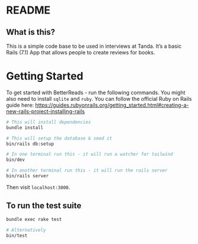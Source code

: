 # README

## What is this?
This is a simple code base to be used in interviews at Tanda. It’s a basic Rails (7.1) App that allows people to create reviews for books.


# Getting Started
To get started with BetterReads - run the following commands. You might also need to install `sqlite` and `ruby`. You can follow the official Ruby on Rails guide here: https://guides.rubyonrails.org/getting_started.html#creating-a-new-rails-project-installing-rails

```bash
# This will install dependencies
bundle install

# This will setup the database & seed it
bin/rails db:setup

# In one terminal run this - it will run a watcher for tailwind
bin/dev

# In another terminal run this - it will run the rails server
bin/rails server
```

Then visit `localhost:3000`.

To run the test suite
----
```bash
bundle exec rake test

# Alternatively
bin/test
```


